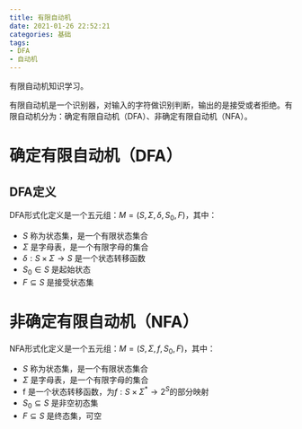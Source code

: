 ```yaml
---
title: 有限自动机
date: 2021-01-26 22:52:21
categories: 基础
tags:
- DFA
- 自动机
---
```


有限自动机知识学习。

<!--more-->

有限自动机是一个识别器，对输入的字符做识别判断，输出的是接受或者拒绝。有限自动机分为：确定有限自动机（DFA）、非确定有限自动机（NFA）。

# 确定有限自动机（DFA）

## DFA定义

DFA形式化定义是一个五元组：$M=(S, \Sigma, \delta, S_0, F)$，其中：

- $S$ 称为状态集，是一个有限状态集合
- $\Sigma$ 是字母表，是一个有限字母的集合
- $\delta: S \times \Sigma \rightarrow S$ 是一个状态转移函数
- $S_0 \in S$ 是起始状态
- $F \subseteq S$ 是接受状态集

# 非确定有限自动机（NFA）

NFA形式化定义是一个五元组：$M=(S, \Sigma, f, S_0, F)$，其中：

- $S$ 称为状态集，是一个有限状态集合
- $\Sigma$ 是字母表，是一个有限字母的集合
- f 是一个状态转移函数，为$f: S \times \Sigma^{*} \rightarrow 2^{S}$的部分映射
- $S_0 \subseteq S$ 是非空初态集
- $F \subseteq S$ 是终态集，可空

